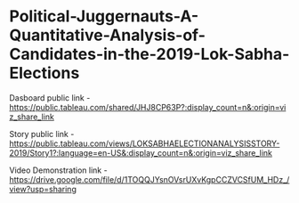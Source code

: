 # Political-Juggernauts-A-Quantitative-Analysis-of-Candidates-in-the-2019-Lok-Sabha-Elections


Dasboard public link - https://public.tableau.com/shared/JHJ8CP63P?:display_count=n&:origin=viz_share_link

Story public link - https://public.tableau.com/views/LOKSABHAELECTIONANALYSISSTORY-2019/Story1?:language=en-US&:display_count=n&:origin=viz_share_link

Video Demonstration link - https://drive.google.com/file/d/1TOQQJYsnOVsrUXvKgpCCZVCSfUM_HDz_/view?usp=sharing
